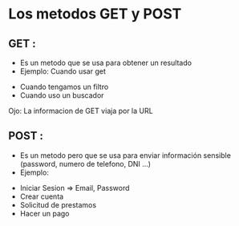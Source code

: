 # Los metodos GET y POST
## GET :
- Es un metodo que se usa para obtener un resultado
- Ejemplo: Cuando usar get
* Cuando tengamos un filtro
* Cuando uso un buscador

Ojo: La informacion de GET viaja por la URL

## POST :
- Es un metodo pero que se usa para enviar información
sensible (password, numero de telefono, DNI ...)
- Ejemplo:
* Iniciar Sesion => Email, Password
* Crear cuenta
* Solicitud de prestamos
* Hacer un pago